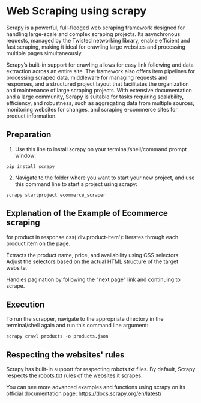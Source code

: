 # Web Scraping using scrapy

Scrapy is a powerful, full-fledged web scraping framework designed for handling large-scale and complex scraping projects. Its asynchronous requests, managed by the Twisted networking library, enable efficient and fast scraping, making it ideal for crawling large websites and processing multiple pages simultaneously. 

Scrapy’s built-in support for crawling allows for easy link following and data extraction across an entire site. The framework also offers item pipelines for processing scraped data, middleware for managing requests and responses, and a structured project layout that facilitates the organization and maintenance of large scraping projects. With extensive documentation and a large community, Scrapy is suitable for tasks requiring scalability, efficiency, and robustness, such as aggregating data from multiple sources, monitoring websites for changes, and scraping e-commerce sites for product information.

## Preparation

1. Use this line to install scrapy on your terminal/shell/command prompt window:

```
pip install scrapy
```
2. Navigate to the folder where you want to start your new project, and use this command line to start a project using scrapy:

```
scrapy startproject ecommerce_scraper

```

## Explanation of the Example of Ecommerce scraping

for product in response.css('div.product-item'): Iterates through each product item on the page.

Extracts the product name, price, and availability using CSS selectors. Adjust the selectors based on the actual HTML structure of the target website.

Handles pagination by following the "next page" link and continuing to scrape.

## Execution

To run the scrapper, navigate to the appropriate directory in the terminal/shell again and run this command line argument:

```
scrapy crawl products -o products.json
```

## Respecting the websites' rules

Scrapy has built-in support for respecting robots.txt files. By default, Scrapy respects the robots.txt rules of the websites it scrapes. 

You can see more advanced examples and functions using scrapy on its official documentation page: https://docs.scrapy.org/en/latest/


